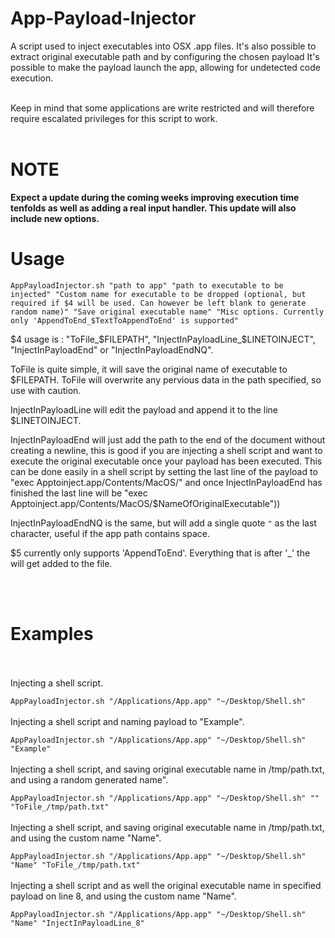 # App-Payload-Injector


A script used to inject executables into OSX .app files. It's also possible to extract original executable path and by configuring the chosen payload It's possible to make the payload launch the app, allowing for undetected code execution.
<br><br>

Keep in mind that some applications are write restricted and will therefore require escalated privileges for this script to work.
<br>
<br>
# NOTE
<b>Expect a update during the coming weeks improving execution time tenfolds as well as adding a real input handler. This update will also include new options.</b>

# Usage
`AppPayloadInjector.sh "path to app" "path to executable to be injected" "Custom name for executable to be dropped (optional, but required if $4 will be used. Can however be left blank to generate random name)" "Save original executable name" "Misc options. Currently only 'AppendToEnd_$TextToAppendToEnd' is supported"`

$4 usage is : "ToFile_$FILEPATH", "InjectInPayloadLine_$LINETOINJECT", "InjectInPayloadEnd" or "InjectInPayloadEndNQ".

ToFile is quite simple, it will save the original name of executable to $FILEPATH. ToFile will overwrite any pervious data in the path specified, so use with caution.

InjectInPayloadLine will edit the payload and append it to the line $LINETOINJECT. 

InjectInPayloadEnd will just add the path to the end of the document without creating a newline, this is good if you are injecting a shell script and want to execute the original executable once your payload has been executed. This can be done easily in a shell script by setting the last line of the payload to "exec Apptoinject.app/Contents/MacOS/" and once InjectInPayloadEnd has finished the last line will be "exec Apptoinject.app/Contents/MacOS/$NameOfOriginalExecutable"))

InjectInPayloadEndNQ is the same, but will add a single quote `"` as the last character, useful if the app path contains space.

$5 currently only supports 'AppendToEnd'. Everything that is after '_' the will get added to the file.

<br>
<br>

# Examples 

<br><br>
Injecting a shell script.

`AppPayloadInjector.sh "/Applications/App.app" "~/Desktop/Shell.sh"`
<br><br>
Injecting a shell script and naming payload to "Example".

`AppPayloadInjector.sh "/Applications/App.app" "~/Desktop/Shell.sh" "Example"`
<br><br>
Injecting a shell script, and saving original executable name in /tmp/path.txt, and using a random generated name".

`AppPayloadInjector.sh "/Applications/App.app" "~/Desktop/Shell.sh" "" "ToFile_/tmp/path.txt"`
<br><br>
Injecting a shell script, and saving original executable name in /tmp/path.txt, and using the custom name "Name".

`AppPayloadInjector.sh "/Applications/App.app" "~/Desktop/Shell.sh" "Name" "ToFile_/tmp/path.txt"`
<br><br>
Injecting a shell script and as well the original executable name in specified payload on line 8, and using the custom name "Name".
 
`AppPayloadInjector.sh "/Applications/App.app" "~/Desktop/Shell.sh" "Name" "InjectInPayloadLine_8"`
